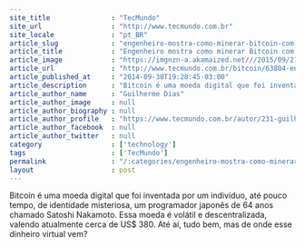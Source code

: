 ```yaml
---
site_title               : "TecMundo"
site_url                 : "http://www.tecmundo.com.br"
site_locale              : "pt_BR"
article_slug             : "engenheiro-mostra-como-minerar-bitcoin-com-lapis-e-papel"
article_title            : "Engenheiro mostra como minerar Bitcoin com lápis e papel"
article_image            : "https://imgnzn-a.akamaized.net///2015/09/21/21133036415250-t1200x480.jpg"
article_url              : "http://www.tecmundo.com.br/bitcoin/63804-engenheiro-mostra-minerar-bitcoin-lapis-papel.htm"
article_published_at     : "2014-09-30T19:28:45-03:00"
article_description      : "Bitcoin é uma moeda digital que foi inventada por um indivíduo, até pouco tempo, de identidade misteriosa, um programador japonês de 64 anos chamado Satoshi Nakamoto. Essa moeda é volátil e descentralizada, valendo atualmente cerca de US$ 380. Até aí, tudo bem, mas de onde esse dinheiro virtual vem?"
article_author_name      : "Guilherme Dias"
article_author_image     : null
article_author_biography : null
article_author_profile   : "https://www.tecmundo.com.br/autor/231-guilherme-dias/"
article_author_facebook  : null
article_author_twitter   : null
category                 : ['technology']
tags                     : ['TecMundo']
permalink                : "/:categories/engenheiro-mostra-como-minerar-bitcoin-com-lapis-e-papel/"
layout                   : post
---
```


Bitcoin é uma moeda digital que foi inventada por um indivíduo, até pouco tempo, de identidade misteriosa, um programador japonês de 64 anos chamado Satoshi Nakamoto. Essa moeda é volátil e descentralizada, valendo atualmente cerca de US$ 380. Até aí, tudo bem, mas de onde esse dinheiro virtual vem?
